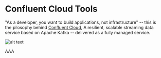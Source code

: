 # Confluent Cloud Tools

"As a developer, you want to build applications, not infrastructure" -- this is the pilosophy behind [Confluent Cloud](https://www.confluent.io/confluent-cloud), A resilient, scalable streaming data service based on Apache Kafka -- delivered as a fully managed service.

![alt text](https://www.confluent.io/wp-content/uploads/ccloud-hero.png)

AAA